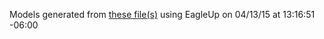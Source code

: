 Models generated from [these file(s)](https://raw.github.com/sparkfun/BLE_Mate2/41ae8acc9300e5f47ba241439d8aa964936fe5f1/Hardware/SparkFun_BLEMate2.brd) using EagleUp on 04/13/15 at 13:16:51 -06:00
